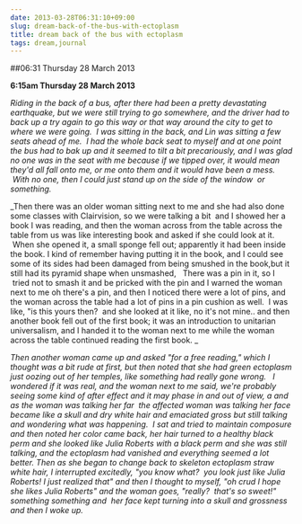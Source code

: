 ```yaml
---
date: 2013-03-28T06:31:10+09:00
slug: dream-back-of-the-bus-with-ectoplasm
title: dream back of the bus with ectoplasm
tags: dream,journal
---
```


##06:31 Thursday 28 March 2013

**6:15am Thursday 28 March 2013**

_Riding in the back of a bus, after there had been a pretty devastating earthquake, but we were still trying to go somewhere, and the driver had to back up a try again to go this way or that way around the city to get to where we were going.  I was sitting in the back, and Lin was sitting a few seats ahead of me.  I had the whole back seat to myself and at one point the bus had to bak up and it seemed to tilt a bit precariously, and I was glad no one was in the seat with me because if we tipped over, it would mean they'd all fall onto me, or me onto them and it would have been a mess.  With no one, then I could just stand up on the side of the window  or something._

_Then there was an older woman sitting next to me and she had also done some classes with Clairvision, so we were talking a bit  and I showed her a book I was reading, and then the woman across from the table across the table from us was like interesting book and asked if she could look at it.  When she opened it, a small sponge fell out; apparently it had been inside the book. I kind of remember having putting it in the book, and I could see some of its sides had been damaged from being smushed in the book,but it still had its pyramid shape when unsmashed,   There was a pin in it, so I  tried not to smash it and be pricked with the pin and I warned the woman next to me oh there's a pin, and then I noticed there were a lot of pins, and the woman across the table had a lot of pins in a pin cushion as well.  I was like, "is this yours then?  and she looked at it like, no it's not mine.. and then another book fell out of the first book; it was an introduction to unitarian universalism, and I handed it to the woman next to me while the woman across the table continued reading the first book. _

_Then another woman came up and asked "for a free reading," which I thought was a bit rude at first, but then noted that she had green ectoplasm just oozing out of her temples, like something had really gone wrong.   I wondered if it was real, and the woman next to me said, we're probably seeing some kind of after effect and it may phase in and out of view, a and as the woman was talking her far  the affected woman was talking her face became like a skull and dry white hair and emaciated gross but still talking and wondering what was happening.  I sat and tried to maintain composure and then noted her color came back, her hair turned to a healthy black perm and she looked like Julia Roberts with a black perm and she was still talking, and the ectoplasm had vanished and everything seemed a lot better. Then as she began to change back to skeleton ectoplasm straw white hair, I interrupted excitedly, "you know what?  you look just like Julia Roberts! I just realized that" and then I thought to myself, "oh crud I hope she likes Julia Roberts" and the woman goes, "really?  that's so sweet!" something something and  her face kept turning into a skull and grossness and then I woke up._


